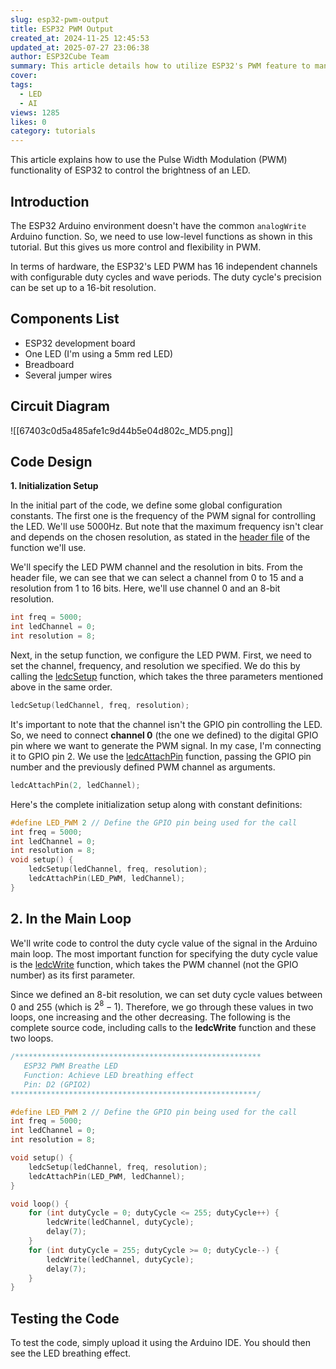 ```yaml
---
slug: esp32-pwm-output
title: ESP32 PWM Output
created_at: 2024-11-25 12:45:53
updated_at: 2025-07-27 23:06:38
author: ESP32Cube Team
summary: This article details how to utilize ESP32's PWM feature to manage LED brightness, covering components, code, and testing.
cover:
tags:
  - LED
  - AI
views: 1285
likes: 0
category: tutorials
---
```


This article explains how to use the Pulse Width Modulation (PWM) functionality of ESP32 to control the brightness of an LED.

## Introduction

The ESP32 Arduino environment doesn't have the common `analogWrite` Arduino function. So, we need to use low-level functions as shown in this tutorial. But this gives us more control and flexibility in PWM.

In terms of hardware, the ESP32's LED PWM has 16 independent channels with configurable duty cycles and wave periods. The duty cycle's precision can be set up to a 16-bit resolution.

## Components List

- ESP32 development board
- One LED (I'm using a 5mm red LED)
- Breadboard
- Several jumper wires

## Circuit Diagram

![[67403c0d5a485afe1c9d44b5e04d802c_MD5.png]]

## Code Design

**1. Initialization Setup**

In the initial part of the code, we define some global configuration constants. The first one is the frequency of the PWM signal for controlling the LED. We'll use 5000Hz. But note that the maximum frequency isn't clear and depends on the chosen resolution, as stated in the [header file](https://github.com/espressif/arduino-esp32/blob/a4305284d085caeddd1190d141710fb6f1c6cbe1/cores/esp32/esp32-hal-ledc.h#L29) of the function we'll use.

We'll specify the LED PWM channel and the resolution in bits. From the header file, we can see that we can select a channel from 0 to 15 and a resolution from 1 to 16 bits. Here, we'll use channel 0 and an 8-bit resolution.

```cpp
int freq = 5000;
int ledChannel = 0;
int resolution = 8;
```

Next, in the setup function, we configure the LED PWM. First, we need to set the channel, frequency, and resolution we specified. We do this by calling the [ledcSetup](https://github.com/espressif/arduino-esp32/blob/a4305284d085caeddd1190d141710fb6f1c6cbe1/cores/esp32/esp32-hal-ledc.h#L30) function, which takes the three parameters mentioned above in the same order.

```cpp
ledcSetup(ledChannel, freq, resolution);
```

It's important to note that the channel isn't the GPIO pin controlling the LED. So, we need to connect **channel 0** (the one we defined) to the digital GPIO pin where we want to generate the PWM signal. In my case, I'm connecting it to GPIO pin 2. We use the [ledcAttachPin](https://github.com/espressif/arduino-esp32/blob/a4305284d085caeddd1190d141710fb6f1c6cbe1/cores/esp32/esp32-hal-ledc.h#L36) function, passing the GPIO pin number and the previously defined PWM channel as arguments.

```cpp
ledcAttachPin(2, ledChannel);
```

Here's the complete initialization setup along with constant definitions:

```cpp
#define LED_PWM 2 // Define the GPIO pin being used for the call
int freq = 5000;
int ledChannel = 0;
int resolution = 8;
void setup() {
    ledcSetup(ledChannel, freq, resolution);
    ledcAttachPin(LED_PWM, ledChannel);
}
```

## 2. In the Main Loop

We'll write code to control the duty cycle value of the signal in the Arduino main loop. The most important function for specifying the duty cycle value is the [ledcWrite](https://github.com/espressif/arduino-esp32/blob/a4305284d085caeddd1190d141710fb6f1c6cbe1/cores/esp32/esp32-hal-ledc.h#L31) function, which takes the PWM channel (not the GPIO number) as its first parameter.

Since we defined an 8-bit resolution, we can set duty cycle values between 0 and 255 (which is $2^8 - 1$). Therefore, we go through these values in two loops, one increasing and the other decreasing. The following is the complete source code, including calls to the **ledcWrite** function and these two loops.

```cpp
/*******************************************************
   ESP32 PWM Breathe LED
   Function: Achieve LED breathing effect
   Pin: D2 (GPIO2)
*******************************************************/

#define LED_PWM 2 // Define the GPIO pin being used for the call
int freq = 5000;
int ledChannel = 0;
int resolution = 8;

void setup() {
    ledcSetup(ledChannel, freq, resolution);
    ledcAttachPin(LED_PWM, ledChannel);
}

void loop() {
    for (int dutyCycle = 0; dutyCycle <= 255; dutyCycle++) {
        ledcWrite(ledChannel, dutyCycle);
        delay(7);
    }
    for (int dutyCycle = 255; dutyCycle >= 0; dutyCycle--) {
        ledcWrite(ledChannel, dutyCycle);
        delay(7);
    }
}
```

## Testing the Code

To test the code, simply upload it using the Arduino IDE. You should then see the LED breathing effect.
